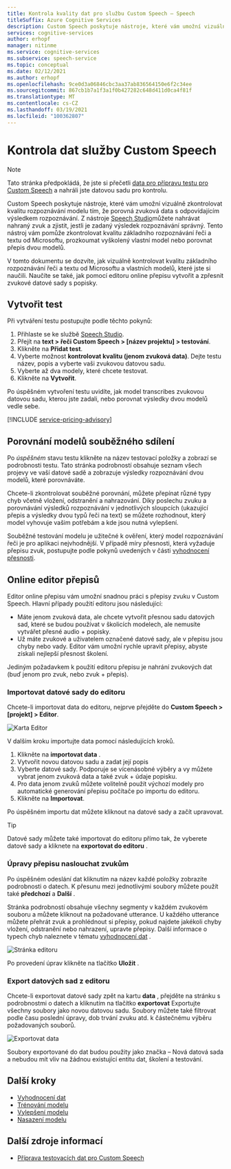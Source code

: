 ```yaml
---
title: Kontrola kvality dat pro službu Custom Speech – Speech
titleSuffix: Azure Cognitive Services
description: Custom Speech poskytuje nástroje, které vám umožní vizuálně zkontrolovat kvalitu rozpoznávání modelu tím, že porovná zvuková data s odpovídajícím výsledkem rozpoznávání. Můžete přehrát nahraný zvuk a zjistit, jestli je zadaný výsledek rozpoznávání správný.
services: cognitive-services
author: erhopf
manager: nitinme
ms.service: cognitive-services
ms.subservice: speech-service
ms.topic: conceptual
ms.date: 02/12/2021
ms.author: erhopf
ms.openlocfilehash: 9ce0d3a06846cbc3aa37ab836564150e6f2c34ee
ms.sourcegitcommit: 867cb1b7a1f3a1f0b427282c648d411d0ca4f81f
ms.translationtype: MT
ms.contentlocale: cs-CZ
ms.lasthandoff: 03/19/2021
ms.locfileid: "100362807"
---
```

# <a name="inspect-custom-speech-data"></a>Kontrola dat služby Custom Speech

> [!NOTE]
> Tato stránka předpokládá, že jste si přečetli [data pro přípravu testu pro Custom Speech](./how-to-custom-speech-test-and-train.md) a nahráli jste datovou sadu pro kontrolu.

Custom Speech poskytuje nástroje, které vám umožní vizuálně zkontrolovat kvalitu rozpoznávání modelu tím, že porovná zvuková data s odpovídajícím výsledkem rozpoznávání. Z nástroje [Speech Studio](https://speech.microsoft.com/customspeech)můžete nahrávat nahraný zvuk a zjistit, jestli je zadaný výsledek rozpoznávání správný. Tento nástroj vám pomůže zkontrolovat kvalitu základního rozpoznávání řeči a textu od Microsoftu, prozkoumat vyškolený vlastní model nebo porovnat přepis dvou modelů.

V tomto dokumentu se dozvíte, jak vizuálně kontrolovat kvalitu základního rozpoznávání řeči a textu od Microsoftu a vlastních modelů, které jste si naučili. Naučíte se také, jak pomocí editoru online přepisu vytvořit a zpřesnit zvukové datové sady s popisky.

## <a name="create-a-test"></a>Vytvořit test

Při vytváření testu postupujte podle těchto pokynů:

1. Přihlaste se ke službě [Speech Studio](https://speech.microsoft.com/customspeech).
2. Přejít na **text > řeči Custom Speech > [název projektu] > testování**.
3. Klikněte na **Přidat test**.
4. Vyberte možnost **kontrolovat kvalitu (jenom zvuková data)**. Dejte testu název, popis a vyberte vaši zvukovou datovou sadu.
5. Vyberte až dva modely, které chcete testovat.
6. Klikněte na **Vytvořit**.

Po úspěšném vytvoření testu uvidíte, jak model transcribes zvukovou datovou sadu, kterou jste zadali, nebo porovnat výsledky dvou modelů vedle sebe.

[!INCLUDE [service-pricing-advisory](includes/service-pricing-advisory.md)]

## <a name="side-by-side-model-comparisons"></a>Porovnání modelů souběžného sdílení

Po _úspěšném_ stavu testu klikněte na název testovací položky a zobrazí se podrobnosti testu. Tato stránka podrobností obsahuje seznam všech projevy ve vaší datové sadě a zobrazuje výsledky rozpoznávání dvou modelů, které porovnáváte.

Chcete-li zkontrolovat souběžné porovnání, můžete přepínat různé typy chyb včetně vložení, odstranění a nahrazování. Díky poslechu zvuku a porovnávání výsledků rozpoznávání v jednotlivých sloupcích (ukazující přepis a výsledky dvou typů řeči na text) se můžete rozhodnout, který model vyhovuje vašim potřebám a kde jsou nutná vylepšení.

Souběžné testování modelu je užitečné k ověření, který model rozpoznávání řeči je pro aplikaci nejvhodnější. V případě míry přesnosti, která vyžaduje přepisu zvuk, postupujte podle pokynů uvedených v části [vyhodnocení přesnosti](how-to-custom-speech-evaluate-data.md).

## <a name="online-transcription-editor"></a>Online editor přepisů

Editor online přepisu vám umožní snadnou práci s přepisy zvuku v Custom Speech. Hlavní případy použití editoru jsou následující: 

* Máte jenom zvuková data, ale chcete vytvořit přesnou sadu datových sad, které se budou používat v školicích modelech, ale nemusíte vytvářet přesné audio + popisky.
* Už máte zvukové a uživatelem označené datové sady, ale v přepisu jsou chyby nebo vady. Editor vám umožní rychle upravit přepisy, abyste získali nejlepší přesnost školení.

Jediným požadavkem k použití editoru přepisu je nahrání zvukových dat (buď jenom pro zvuk, nebo zvuk + přepis).

### <a name="import-datasets-to-editor"></a>Importovat datové sady do editoru

Chcete-li importovat data do editoru, nejprve přejděte do **Custom Speech > [projekt] > Editor**.

![Karta Editor](media/custom-speech/custom-speech-editor-detail.png)

V dalším kroku importujte data pomocí následujících kroků.

1. Klikněte na **importovat data** .
1. Vytvořit novou datovou sadu a zadat její popis
1. Vyberte datové sady. Podporuje se vícenásobné výběry a vy můžete vybrat jenom zvuková data a také zvuk + údaje popisku.
1. Pro data jenom zvuků můžete volitelně použít výchozí modely pro automatické generování přepisu počítače po importu do editoru.
1. Klikněte na **Importovat**.

Po úspěšném importu dat můžete kliknout na datové sady a začít upravovat.

> [!TIP]
> Datové sady můžete také importovat do editoru přímo tak, že vyberete datové sady a kliknete na **exportovat do editoru** .

### <a name="edit-transcription-by-listening-to-audio"></a>Úpravy přepisu naslouchat zvukům

Po úspěšném odeslání dat kliknutím na název každé položky zobrazíte podrobnosti o datech. K přesunu mezi jednotlivými soubory můžete použít také **předchozí** a **Další** .

Stránka podrobností obsahuje všechny segmenty v každém zvukovém souboru a můžete kliknout na požadované utterance. U každého utterance můžete přehrát zvuk a prohlédnout si přepisy, pokud najdete jakékoli chyby vložení, odstranění nebo nahrazení, upravte přepisy. Další informace o typech chyb naleznete v tématu [vyhodnocení dat](how-to-custom-speech-evaluate-data.md) .

![Stránka editoru](media/custom-speech/custom-speech-editor.png)

Po provedení úprav klikněte na tlačítko **Uložit** .

### <a name="export-datasets-from-the-editor"></a>Export datových sad z editoru

Chcete-li exportovat datové sady zpět na kartu **data** , přejděte na stránku s podrobnostmi o datech a kliknutím na tlačítko **exportovat** Exportujte všechny soubory jako novou datovou sadu. Soubory můžete také filtrovat podle času poslední úpravy, dob trvání zvuku atd. k částečnému výběru požadovaných souborů. 

![Exportovat data](media/custom-speech/custom-speech-editor-export.png)

Soubory exportované do dat budou použity jako značka – Nová datová sada a nebudou mít vliv na žádnou existující entitu dat, školení a testování.

## <a name="next-steps"></a>Další kroky

- [Vyhodnocení dat](how-to-custom-speech-evaluate-data.md)
- [Trénování modelu](how-to-custom-speech-train-model.md)
- [Vylepšení modelu](./how-to-custom-speech-evaluate-data.md)
- [Nasazení modelu](./how-to-custom-speech-train-model.md)

## <a name="additional-resources"></a>Další zdroje informací

- [Příprava testovacích dat pro Custom Speech](./how-to-custom-speech-test-and-train.md)